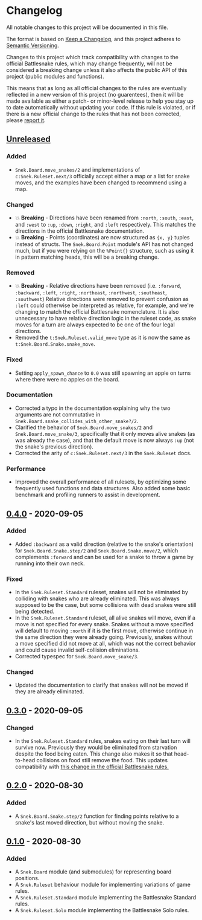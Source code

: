 # Changelog

All notable changes to this project will be documented in this file.

The format is based on [Keep a Changelog][keepachangelog], and this project
adheres to [Semantic Versioning][semver].

Changes to this project which track compatibility with changes to the official
Battlesnake rules, which may change frequently, will not be considered a
breaking change unless it also affects the public API of this project (public
modules and functions).

This means that as long as all official changes to the rules are eventually
reflected in a new version of this project (no guarentees), then it will be
made available as either a patch- or minor-level release to help you stay up to
date automatically without updating your code. If this rule is violated, or if
there is a new official change to the rules that has not been corrected, please
[report it][issues].

## [Unreleased]

### Added

- `Snek.Board.move_snakes/2` and implementations of `c:Snek.Ruleset.next/3`
  officially accept either a map or a list for snake moves, and the examples
  have been changed to recommend using a map.

### Changed

- 💥 **Breaking** - Directions have been renamed from `:north`,
  `:south`, `:east`, and `:west` to `:up`, `:down`, `:right`, and `:left`
  respectively.  This matches the directions in the official Battlesnake
  documentation.
- 💥 **Breaking** - Points (coordinates) are now structured as `{x, y}` tuples
  instead of structs. The `Snek.Board.Point` module's API has not changed much,
  but if you were relying on the `%Point{}` structure, such as using it in
  pattern matching heads, this will be a breaking change.

### Removed

- 💥 **Breaking** - Relative directions have been removed (i.e. `:forward`,
  `:backward`, `:left`, `:right`, `:northeast`, `:northwest`, `:southeast`,
  `:southwest`) Relative directions were removed to prevent confusion as
  `:left` could otherwise be interpreted as relative, for example, and we're
  changing to match the official Battlesnake nomenclature. It is also
  unnecessary to have relative direction logic in the ruleset code, as snake
  moves for a turn are always expected to be one of the four legal directions.
- Removed the `t:Snek.Ruleset.valid_move` type as it is now the same as
  `t:Snek.Board.Snake.snake_move`.

### Fixed

- Setting `apply_spawn_chance` to `0.0` was still spawning an apple on turns
  where there were no apples on the board.

### Documentation

- Corrected a typo in the documentation explaining why the two arguments are
  not commutative in `Snek.Board.snake_collides_with_other_snake?/2`.
- Clarified the behavior of `Snek.Board.move_snakes/2` and
  `Snek.Board.move_snake/3`, specifically that it only moves alive snakes (as
  was already the case), and that the default move is now always `:up` (not the
  snake's previous direction).
- Corrected the arity of `c:Snek.Ruleset.next/3` in the `Snek.Ruleset` docs.

### Performance

- Improved the overall performance of all rulesets, by optimizing some
  frequently used functions and data structures. Also added some basic
  benchmark and profiling runners to assist in development.

## [0.4.0] - 2020-09-05

### Added

- Added `:backward` as a valid direction (relative to the snake's orientation)
  for `Snek.Board.Snake.step/2` and `Snek.Board.Snake.move/2`, which complements `:forward` and can
  be used for a snake to throw a game by running into their own neck.

### Fixed

- In the `Snek.Ruleset.Standard` ruleset, snakes will not be eliminated by
  colliding with snakes who are already eliminated. This was always supposed to
  be the case, but some collisions with dead snakes were still being detected.
- In the `Snek.Ruleset.Standard` ruleset, all alive snakes will move, even if a
  move is not specified for every snake. Snakes without a move specified will
  default to moving `:north` if it is the first move, otherwise continue in the
  same direction they were already going. Previously, snakes without a move
  specified did not move at all, which was not the correct behavior and could
  cause invalid self-collision eliminations.
- Corrected typespec for `Snek.Board.move_snake/3`.

### Changed

- Updated the documentation to clarify that snakes will not be moved if they
  are already eliminated.

## [0.3.0] - 2020-09-05

### Changed

- In the `Snek.Ruleset.Standard` rules, snakes eating on their
  last turn will survive now. Previously they would be eliminated from
  starvation despite the food being eaten. This change also makes it so that
  head-to-head collisions on food still remove the food. This updates
  compatibility with [this change in the official Battlesnake
  rules.](https://github.com/BattlesnakeOfficial/rules/commit/a342f87ed6c18f16d3d0fc099d94d047e31d4611)

## [0.2.0] - 2020-08-30

### Added

- A `Snek.Board.Snake.step/2` function for finding points relative to a snake's
  last moved direction, but without moving the snake.

## [0.1.0] - 2020-08-30

### Added

- A `Snek.Board` module (and submodules) for representing board positions.
- A `Snek.Ruleset` behaviour module for implementing variations of game rules.
- A `Snek.Ruleset.Standard` module implementing the Battlesnake Standard rules.
- A `Snek.Ruleset.Solo` module implementing the Battlesnake Solo rules.

[Unreleased]: https://github.com/xtagon/snek/compare/v0.4.0...edge
[0.4.0]: https://github.com/xtagon/snek/compare/v0.3.0...v0.4.0
[0.3.0]: https://github.com/xtagon/snek/compare/v0.2.0...v0.3.0
[0.2.0]: https://github.com/xtagon/snek/compare/v0.1.0...v0.2.0
[0.1.0]: https://github.com/xtagon/snek/releases/tag/v0.1.0

[keepachangelog]: https://keepachangelog.com/en/1.0.0/
[semver]: https://semver.org/spec/v2.0.0.html
[issues]: https://github.com/xtagon/snek/issues
